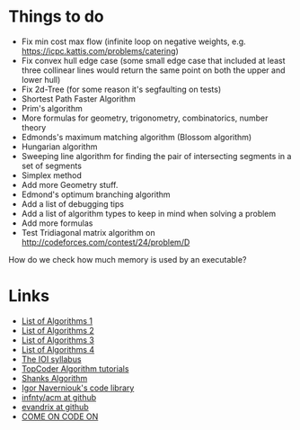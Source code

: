 Things to do
============

* Fix min cost max flow (infinite loop on negative weights, e.g. https://icpc.kattis.com/problems/catering)
* Fix convex hull edge case (some small edge case that included at least three collinear lines would return the same point on both the upper and lower hull)
* Fix 2d-Tree (for some reason it's segfaulting on tests)
* Shortest Path Faster Algorithm
* Prim's algorithm
* More formulas for geometry, trigonometry, сombinatorics, number theory
* Edmonds's maximum matching algorithm (Blossom algorithm)
* Hungarian algorithm
* Sweeping line algorithm for finding the pair of intersecting segments in a set of segments
* Simplex method
* Add more Geometry stuff.
* Edmond's optimum branching algorithm
* Add a list of debugging tips
* Add a list of algorithm types to keep in mind when solving a problem
* Add more formulas
* Test Tridiagonal matrix algorithm on http://codeforces.com/contest/24/problem/D


How do we check how much memory is used by an executable?


Links
=====

* [List of Algorithms 1](http://translate.google.com/translate?prev=hp&hl=en&js=y&u=http%3A%2F%2Finfoarena.ro%2Ftraining-path&sl=ro&tl=en&history_state0=)
* [List of Algorithms 2](http://translate.googleusercontent.com/translate_c?depth=1&hl=en&prev=hp&rurl=translate.google.com&sl=ro&tl=en&twu=1&u=http://www.scribd.com/doc/58361421/Programming-Camp-Syllabus&usg=ALkJrhhoVa_NFY8wuM547awYV-fnA3Pi8w)
* [List of Algorithms 3](http://translate.google.com/translate?sl=auto&tl=en&js=n&prev=_t&hl=en&ie=UTF-8&eotf=1&u=http%3A%2F%2Fe-maxx.ru%2Falgo%2F&act=url)
* [List of Algorithms 4](http://wcipeg.com/wiki/Special:AllPages)
* [The IOI syllabus](http://people.ksp.sk/~misof//ioi-syllabus/)
* [TopCoder Algorithm tutorials](http://community.topcoder.com/tc?module=Static&d1=tutorials&d2=lineSweep)
* [Shanks Algorithm](http://en.wikipedia.org/wiki/Tonelli%E2%80%93Shanks_algorithm)
* [Igor Naverniouk's code library](http://shygypsy.com/tools/)
* [infnty/acm at github](https://github.com/infnty/acm/tree/master/lib)
* [evandrix at github](https://github.com/evandrix/codejam/tree/master/lib)
* [COME ON CODE ON](http://comeoncodeon.wordpress.com/)

